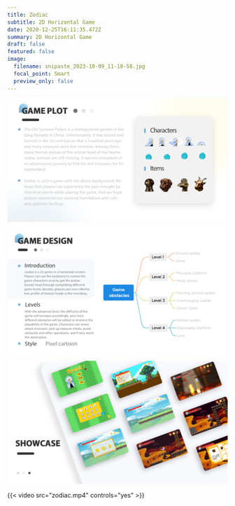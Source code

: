```yaml
---
title: Zodiac
subtitle: 2D Horizontal Game
date: 2020-12-25T16:11:35.472Z
summary: 2D Horizontal Game
draft: false
featured: false
image:
  filename: snipaste_2023-10-09_11-18-58.jpg
  focal_point: Smart
  preview_only: false
---
```

![](portfolio-guoyuxuan_07.png)

![](portfolio-guoyuxuan_08.png)

![](portfolio-guoyuxuan_09.png)

{{< video src="zodiac.mp4" controls="yes" >}}